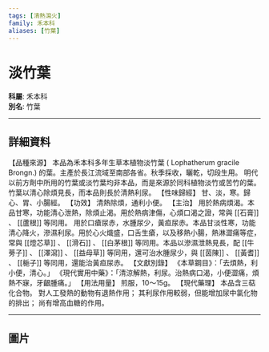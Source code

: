 ```yaml
---
tags: [清熱瀉火]
family: 禾本科
aliases: [竹葉]
---
```


# 淡竹葉

**科屬**: 禾本科  
**別名**: 竹葉  

---

## 詳細資料
【品種來源】
本品為禾本科多年生草本植物淡竹葉 (
Lophatherum gracile
Brongn.) 的葉。主產於長江流域至南部各省。秋季採收，曬乾，切段生用。
明代以前方劑中所用的竹葉或淡竹葉均非本品，而是來源於同科植物淡竹或苦竹的葉。竹葉以清心除煩見長，而本品則長於清熱利尿。
【性味歸經】
甘、淡，寒。歸心、胃、小腸經。
【功效】
清熱除煩，通利小便。
【主治】
用於熱病煩渴。本品甘寒，功能清心泄熱，除煩止渴。用於熱病津傷，心煩口渴之證，常與 [[石膏]] 、 [[蘆根]] 等同用。
用於口瘡尿赤，水腫尿少，黃疸尿赤。本品甘淡性寒，功能清心降火，滲濕利尿。用於心火熾盛，口舌生瘡，以及移熱小腸，熱淋澀痛等症，常與 [[燈芯草]] 、 [[滑石]] 、 [[白茅根]] 等同用。本品以滲濕泄熱見長，配 [[牛蒡子]] 、 [[澤瀉]] 、 [[益母草]] 等同用，還可治水腫尿少，與 [[茵陳]] 、 [[黃耆]] 、 [[梔子]] 等同用，還能治黃疸尿赤。
【文獻別錄】
《本草鋼目》：「去煩熱，利小便，清心。」
《現代實用中藥》：「清涼解熱，利尿。治熱病口渴，小便澀痛，煩熱不寐，牙齦腫痛。」
【用法用量】
煎服，10～15g。
【現代藥理】
本品含三萜化合物。
對人工發熱的動物有退熱作用；
其利尿作用較弱，但能增加尿中氯化物的排出；
尚有增高血糖的作用。

---

## 圖片
